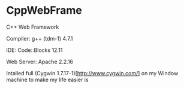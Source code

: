 CppWebFrame
===========

C++ Web Framework


Compiler: g++ (tdm-1) 4.7.1

IDE: Code::Blocks 12.11

Web Server: Apache 2.2.16

Intalled full (Cygwin 1.7.17-1)[http://www.cygwin.com/] on my Window machine to make my life easier is
